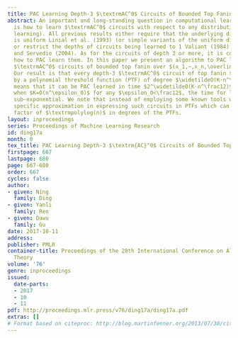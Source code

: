 ```yaml
---
title: PAC Learning Depth-3 $\textrmAC^0$ Circuits of Bounded Top Fanin
abstract: An important and long-standing question in computational learning theory
  is how to learn $\textrmAC^0$ circuits with respect to any distribution (i.e. PAC
  learning). All previous results either require that the underlying distribution
  is uniform Linial et al. (1993) (or simple variants of the uniform distribution)
  or restrict the depths of circuits being learned to 1 Valiant (1984) and 2 Klivans
  and Servedio (2004). As for the circuits of depth 3 or more, it is currently unknown
  how to PAC learn them. In this paper we present an algorithm to PAC learn depth-3
  $\textrmAC^0$ circuits of bounded top fanin over $(x_1,⋯,x_n,\overlinex_1,⋯,\overlinex_n)$.
  Our result is that every depth-3 $\textrmAC^0$ circuit of top fanin $K$ can be computed
  by a polynomial threshold function (PTF) of degree $\widetildeO(K⋅n^\frac12)$, which
  means that it can be PAC learned in time $2^\widetildeO(K⋅n^\frac12)$. In particular,
  when $K=O(n^\epsilon_0)$ for any $\epsilon_0<\frac12$, the time for learning is
  sub-exponential. We note that instead of employing some known tools we use some
  specific approximation in expressing such circuits in PTFs which can thus save a
  factor of $\textrmpolylog(n)$ in degrees of the PTFs.
layout: inproceedings
series: Proceedings of Machine Learning Research
id: ding17a
month: 0
tex_title: PAC Learning Depth-3 $\textrm{AC}^0$ Circuits of Bounded Top Fanin
firstpage: 667
lastpage: 680
page: 667-680
order: 667
cycles: false
author:
- given: Ning
  family: Ding
- given: Yanli
  family: Ren
- given: Dawu
  family: Gu
date: 2017-10-11
address: 
publisher: PMLR
container-title: Proceedings of the 28th International Conference on Algorithmic Learning
  Theory
volume: '76'
genre: inproceedings
issued:
  date-parts:
  - 2017
  - 10
  - 11
pdf: http://proceedings.mlr.press/v76/ding17a/ding17a.pdf
extras: []
# Format based on citeproc: http://blog.martinfenner.org/2013/07/30/citeproc-yaml-for-bibliographies/
---
```


